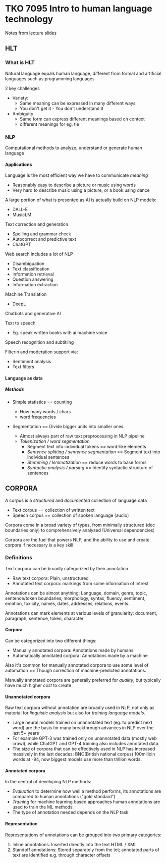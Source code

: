 # TKO 7095 Intro to human language technology

Notes from lecture slides

## HLT

### What is HLT

Natural language equals human language, different from formal and artificial languages such as programming languages

2 key challenges

* Variety:
  * Same meaning can be expressed in many different ways
  * You don't get it - You don't understand it
* Ambiguity
  * Same form can express different meanings based on context
  * different meanings for eg. tie

### NLP

Computational methods to analyze, understand or generate human language

#### Applications

Language is the most efficient way we have to communicate _meaning_

* Reasonably easy to describe a picture or music using words
* Very hard to describe music using a picture, or a book using dance

A large portion of what is presented as AI is actually build on NLP models:

* DALL-E
* MusicLM

Text correction and generation

* Spelling and grammar check
* Autocorrect and predictive text
* ChatGPT

Web search includes a lot of NLP

* Disambiguation
* Text classification
* Information retrieval
* Question answering
* Information extraction

Machine Translation

* DeepL

Chatbots and generative AI

Text to speech

* Eg. speak written books with ai machine voice

Speech recognition and subtitling

Filterin and moderation support via:

* Sentiment analysis
* Text filters

#### Language as data

##### Methods

* Simple statistics == counting
  * How many words / chars
  * word frequencies

* Segmentation == Divide bigger units into smaller ones
  * Almost always part of raw text preprocessing in NLP pipeline
  * _Tokenization_ / _word segmentation_
    * Segment text into individual tokens == word-like elements
    * _Sentence splitting / sentence segmentation_ == Segment text into individual sentences
    * _Stemming / lemmatization_ == reduce words to base forms
    * _Syntactic analysis / parsing_ == Identify syntactic structure of sentences

## CORPORA

A corpus is a _structured_ and _documented_ collection of language data

* Text corpus == collection of written text
* Speech corpus == collection of spoken language (audio)

Corpora come in a broad variety of types, from minimally structured (doc boundaries only) to comprehensively analyzed (Universal dependencies)

Corpora are the fuel that powers NLP, and the ability to use and create corpora if necessary is a key skill

### Definitions

Text corpora can be broadly categorized by their annotation

* Raw text corpora: Plain, unstructured
* Annotated text corpora: markings from some information of intrest

Annotations can be almost anything: Language, domain, genre, topic, sentence/token boundaries, morphology, syntax, fluency, sentiment, emotion, toxicity, names, dates, addresses, relations, events.

Annotations can mark elements at various levels of granularity: document, paragraph, sentence, token, character

#### Corpora

Can be categorized into two different things:

* Manually annotated corpora: Annotations made by humans
* Automatically annotated corpora: Annotations made by a machine

Also it's common for manually annotated corpora to use some level of automation == Though correction of machine-predicted annotations.

Manually annotated corpora are generally preferred for _quality_, but typically have much higher _cost_ to create

#### Unannotated corpora

Raw text corpora without annotation are broadly used in NLP, not only as material for _linguistic analysis_ but also for _training language models_.

* Large neural models trained on unannotated text (eg. to predict next word) are the basis for many breakthrough advances in NLP over the last 5+ years
* For example GPT-3 was trained only on unannotated data (mostly web crawl), while ChatGPT and GPT-4 training also includes annotated data.
* The size of corpora that can be effectively used in NLP has increased massively in the last decades: BNC(British national corpus) 100milloin words at -94, now biggest models use more than trillion words.

#### Annotated corpora

In the central of developing NLP methods:

* _Evaluation_ to determine how well a method performs, its annotations are compared to human annotations ("gold standard")
* _Training_ for machine learning based approaches human annotations are used to train the ML methods.
* The type of annotation needed depends on the NLP task

#### Representation

Representations of annotations can be grouped into two primary categories:

1) Inline annotations: Inserted directly into the text HTML / XML
2) Standoff annotations: Stored separately from the tet; annotated parts of text are identified e.g. through character offsets